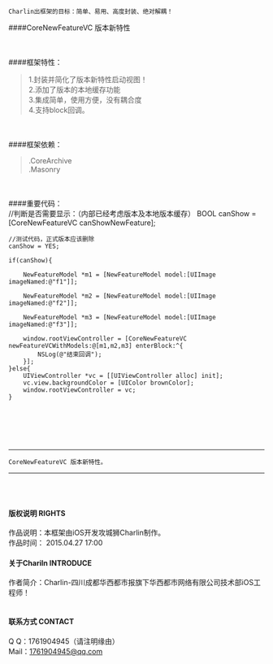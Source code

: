 


    Charlin出框架的目标：简单、易用、高度封装、绝对解耦！

####CoreNewFeatureVC
版本新特性


<br /><br />
####框架特性：<br />
>1.封装并简化了版本新特性启动视图！<br />
>2.添加了版本的本地缓存功能<br />
>3.集成简单，使用方便，没有耦合度<br />
>4.支持block回调。<br />

<br /><br />
####框架依赖：<br />
>.CoreArchive<br />
>.Masonry<br />

<br /><br />
####重要代码：<br />
    //判断是否需要显示：（内部已经考虑版本及本地版本缓存）
    BOOL canShow = [CoreNewFeatureVC canShowNewFeature];
    
    //测试代码，正式版本应该删除
    canShow = YES;
    
    if(canShow){
        
        NewFeatureModel *m1 = [NewFeatureModel model:[UIImage imageNamed:@"f1"]];
        
        NewFeatureModel *m2 = [NewFeatureModel model:[UIImage imageNamed:@"f2"]];
        
        NewFeatureModel *m3 = [NewFeatureModel model:[UIImage imageNamed:@"f3"]];
        
        window.rootViewController = [CoreNewFeatureVC newFeatureVCWithModels:@[m1,m2,m3] enterBlock:^{
            NSLog(@"结束回调");
        }];
    }else{
        UIViewController *vc = [[UIViewController alloc] init];
        vc.view.backgroundColor = [UIColor brownColor];
        window.rootViewController = vc;
    }
  
  
  

<br /><br /><br /><br />

-----
    CoreNewFeatureVC 版本新特性。
-----

<br /><br />

#### 版权说明 RIGHTS <br />
作品说明：本框架由iOS开发攻城狮Charlin制作。<br />
作品时间： 2015.04.27 17:00<br />

#### 关于Chariln INTRODUCE <br />
作者简介：Charlin-四川成都华西都市报旗下华西都市网络有限公司技术部iOS工程师！<br /><br />


#### 联系方式 CONTACT <br />
Q    Q：1761904945（请注明缘由）<br />
Mail：1761904945@qq.com<br />
